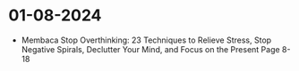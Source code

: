 # 01-08-2024

- Membaca Stop Overthinking: 23 Techniques to Relieve Stress, Stop Negative Spirals, Declutter Your Mind, and Focus on the Present Page 8-18